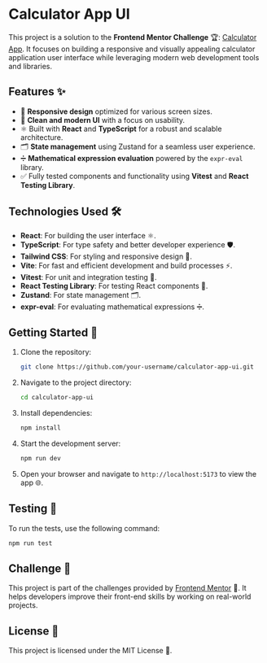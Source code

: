 # Calculator App UI

This project is a solution to the **Frontend Mentor Challenge** 🏆: [Calculator App](https://www.frontendmentor.io/challenges/calculator-app-9lteq5N29). It focuses on building a responsive and visually appealing calculator application user interface while leveraging modern web development tools and libraries.

## Features ✨

- 📱 **Responsive design** optimized for various screen sizes.
- 🎨 **Clean and modern UI** with a focus on usability.
- ⚛️ Built with **React** and **TypeScript** for a robust and scalable architecture.
- 🗂️ **State management** using Zustand for a seamless user experience.
- ➗ **Mathematical expression evaluation** powered by the `expr-eval` library.
- ✅ Fully tested components and functionality using **Vitest** and **React Testing Library**.

## Technologies Used 🛠️

- **React**: For building the user interface ⚛️.
- **TypeScript**: For type safety and better developer experience 🛡️.
- **Tailwind CSS**: For styling and responsive design 🎨.
- **Vite**: For fast and efficient development and build processes ⚡.
- **Vitest**: For unit and integration testing 🧪.
- **React Testing Library**: For testing React components 🧩.
- **Zustand**: For state management 🗂️.
- **expr-eval**: For evaluating mathematical expressions ➗.

## Getting Started 🚀

1. Clone the repository:
   ```bash
   git clone https://github.com/your-username/calculator-app-ui.git
   ```
2. Navigate to the project directory:
   ```bash
   cd calculator-app-ui
   ```
3. Install dependencies:
   ```bash
   npm install
   ```
4. Start the development server:
   ```bash
   npm run dev
   ```
5. Open your browser and navigate to `http://localhost:5173` to view the app 🌐.

## Testing 🧪

To run the tests, use the following command:

```bash
npm run test
```

## Challenge 🎯

This project is part of the challenges provided by [Frontend Mentor](https://www.frontendmentor.io/) 🌟. It helps developers improve their front-end skills by working on real-world projects.

## License 📜

This project is licensed under the MIT License 📝.
